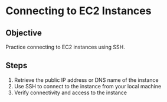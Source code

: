 # Connecting to EC2 Instances

## Objective

Practice connecting to EC2 instances using SSH.

## Steps

1. Retrieve the public IP address or DNS name of the instance
2. Use SSH to connect to the instance from your local machine
3. Verify connectivity and access to the instance

